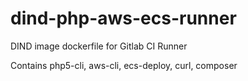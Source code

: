 # dind-php-aws-ecs-runner

DIND image dockerfile for Gitlab CI Runner

Contains php5-cli, aws-cli, ecs-deploy, curl, composer
